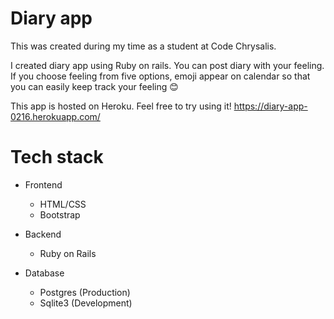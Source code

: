 # Diary app
This was created during my time as a student at Code Chrysalis.

I created diary app using Ruby on rails. 
You can post diary with your feeling. If you choose feeling from five options, emoji appear on calendar so that you can easily keep track your feeling 😊

This app is hosted on Heroku. Feel free to try using it!
https://diary-app-0216.herokuapp.com/

# Tech stack
- Frontend 
    - HTML/CSS
    - Bootstrap

- Backend 
    - Ruby on Rails

- Database
    - Postgres (Production)
    - Sqlite3 (Development)
